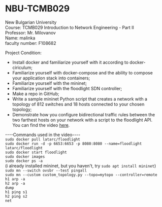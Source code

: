 # NBU-TCMB029
New Bulgarian University<br />
Course: TCMB029 Introduction to Network Engineering - Part II<br />
Professor: Mr. Milovanov<br />
Name: malinka<br />
faculty number: F108682<br />

Project Condition:
- Install docker and familiarize yourself with it according to docker-ciriculum;
- Familiarize yourself with docker-compose and the ability to compose your application stack into containers;
- Familiarize yourself with the mininet;
- Familiarize yourself with the floodlight SDN controller;
- Make a repo in GitHub;
- Write a sample mininet Python script that creates a network with a topology of 812 switches and 18 hosts connected to your chosen topology;
- Demonstrate how you configure bidirectional traffic rules between the two farthest hosts on your network with a script to the floodlight API.<br />
You can find the video [here](https://youtu.be/1nB3z4iuucY).

----Commands used in the video----<br />
`sudo docker pull latarc/floodlight`<br />
`sudo docker run -d -p 6653:6653 -p 8080:8080 --name=floodlight latarc/floodlight`<br />
`sudo docker start floodlight`<br />
`sudo docker images`<br />
`sudo docker ps -a`<br />
(i already installed mininet, but you haven't, try `sudo apt install mininet`)<br />
`sudo mn --switch ovsbr --test pingall`<br />
`sudo mn --custom custom_topology.py --topo=mytopo --controller=remote`<br />
`h1 arp -a`<br />
`h2 arp -a`<br />
`dump`<br />
`h1 ping s1`<br />
`h2 ping s2`<br />
`net`<br />

